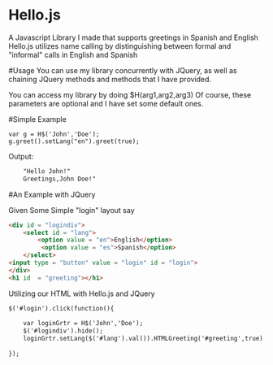 # Hello.js

A Javascript Library I made that supports greetings in Spanish and English
Hello.js utilizes name calling by distinguishing between formal and "informal" calls in English and Spanish

#Usage
You can use my library concurrently with JQuery, as well as chaining JQuery methods and methods that I have provided.


You can access my library by doing
$H(arg1,arg2,arg3)
Of course, these parameters are optional and I have set some default ones.

#Simple Example

    var g = H$('John','Doe');
    g.greet().setLang("en").greet(true);
    
Output:
```html
    "Hello John!"
    Greetings,John Doe!"
```

#An Example with JQuery

Given Some Simple "login" layout say
```html
<div id = "logindiv">
    <select id = "lang">
        <option value = "en">English</option>
         <option value = "es">Spanish</option>
    </select>
<input type = "button" value = "login" id = "login">
</div>
<h1 id  = "greeting"></h1>
```
Utilizing our HTML with Hello.js and JQuery

```html
$('#login').click(function(){
    
    var loginGrtr = H$('John','Doe');
    $('#logindiv').hide();
    loginGrtr.setLang($('#lang').val()).HTMLGreeting('#greeting',true).log();
    
});
```
